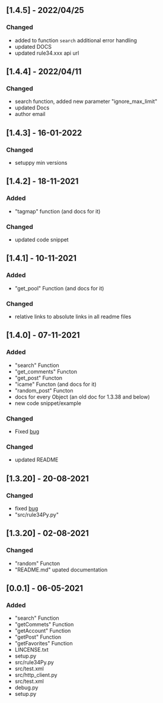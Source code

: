 ## [1.4.5] - 2022/04/25
### Changed
- added to function `search` additional error handling
- updated DOCS
- updated rule34.xxx api url

## [1.4.4] - 2022/04/11
### Changed
- search function, added new parameter "ignore_max_limit"
- updated Docs
- author email

## [1.4.3] - 16-01-2022
### Changed
- setuppy min versions

## [1.4.2] - 18-11-2021
### Added
- "tagmap" function (and docs for it)

### Changed
- updated code snippet

## [1.4.1] - 10-11-2021
### Added
- "get_pool" Function (and docs for it)

### Changed
- relative links to absolute links in all readme files

## [1.4.0] - 07-11-2021
### Added
- "search" Function
- "get_comments" Functon
- "get_post" Functon
- "icame" Functon (and docs for it)
- "random_post" Functon
- docs for every Object (an old doc for 1.3.38 and below)
- new code snippet/example

### Changed
- Fixed [bug](https://github.com/b3yc0d3/rule34Py/issues/2#issuecomment-902728779)

### Changed
- updated README

## [1.3.20] - 20-08-2021
### Changed
- fixed [bug](https://github.com/b3yc0d3/rule34Py/issues/2)
- "src/rule34Py.py"

## [1.3.20] - 02-08-2021
### Changed
- "random" Functon
- "README.md" upated documentation

## [0.0.1] - 06-05-2021
### Added
- "search" Function
- "getCommets" Function
- "getAccount" Function
- "getPost" Function
- "getFavorites" Function
- LINCENSE.txt
- setup.py
- src/rule34Py.py
- src/test.xml
- src/http_client.py
- src/test.xml
- debug.py
- setup.py
